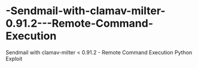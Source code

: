 # -Sendmail-with-clamav-milter-0.91.2---Remote-Command-Execution
 Sendmail with clamav-milter &lt; 0.91.2 - Remote Command Execution Python Exploit 
